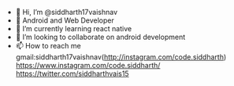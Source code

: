 - 👋 Hi, I’m @siddharth17vaishnav
- 👀 Android and Web Developer
- 🌱 I’m currently learning react native
- 💞️ I’m looking to collaborate on android development
- 📫 How to reach me 
  gmail:siddharth17vaishnav(http://instagram.com/code.siddharth)
  https://www.instagram.com/code.siddharth/
  https://twitter.com/siddharthvais15

<!---
siddharth17vaishnav/siddharth17vaishnav is a ✨ special ✨ repository because its `README.md` (this file) appears on your GitHub profile.
You can click the Preview link to take a look at your changes.
--->
